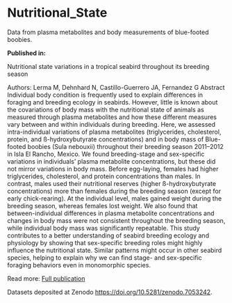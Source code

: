 # Nutritional_State
Data from plasma metabolites and body measurements of blue-footed boobies.

**Published in:**

Nutritional state variations in a tropical seabird throughout its breeding season

Authors: Lerma M, Dehnhard N, Castillo-Guerrero JA, Fernandez G
Abstract Individual body condition is frequently used to explain differences in foraging and breeding ecology in seabirds. However, little is known about the covariations of body mass with the nutritional state of animals as measured through plasma metabolites and how these different measures vary between and within individuals during breeding. Here, we assessed intra-individual variations of plasma metabolites (triglycerides, cholesterol, protein, and ß-hydroxybutyrate concentrations) and in body mass of Blue-footed boobies (Sula nebouxii) throughout their breeding season 2011–2012 in Isla El Rancho, Mexico. We found breeding-stage and sex-specific variations in individuals’ plasma metabolite concentrations, but these did not mirror variations in body mass. Before egg-laying, females had higher triglycerides, cholesterol, and protein concentrations than males. In contrast, males used their nutritional reserves (higher ß-hydroxybutyrate concentrations) more than females during the breeding season (except for early chick-rearing). At the individual level, males gained weight during the breeding season, whereas females lost weight. We also found that between-individual differences in plasma metabolite concentrations and changes in body mass were not consistent throughout the breeding season, while individual body mass was significantly repeatable. This study contributes to a better understanding of seabird breeding ecology and physiology by showing that sex-specific breeding roles might highly influence the nutritional state. Similar patterns might occur in other seabird species, helping to explain why we can find stage- and sex-specific foraging behaviors even in monomorphic species.

Read more: [Full publication](https://link.springer.com/article/10.1007/s00360-022-01456-3#data-availability)

Datasets deposited at Zenodo https://doi.org/10.5281/zenodo.7053242.
